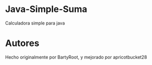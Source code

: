 # Java-Simple-Suma
Calculadora simple para java
# Autores
Hecho originalmente por BartyRoot, y mejorado por apricotbucket28
